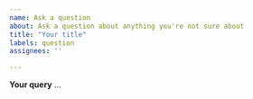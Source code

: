 ```yaml
---
name: Ask a question
about: Ask a question about anything you're not sure about
title: "Your title"
labels: question
assignees: ''

---
```


**Your query**
...
